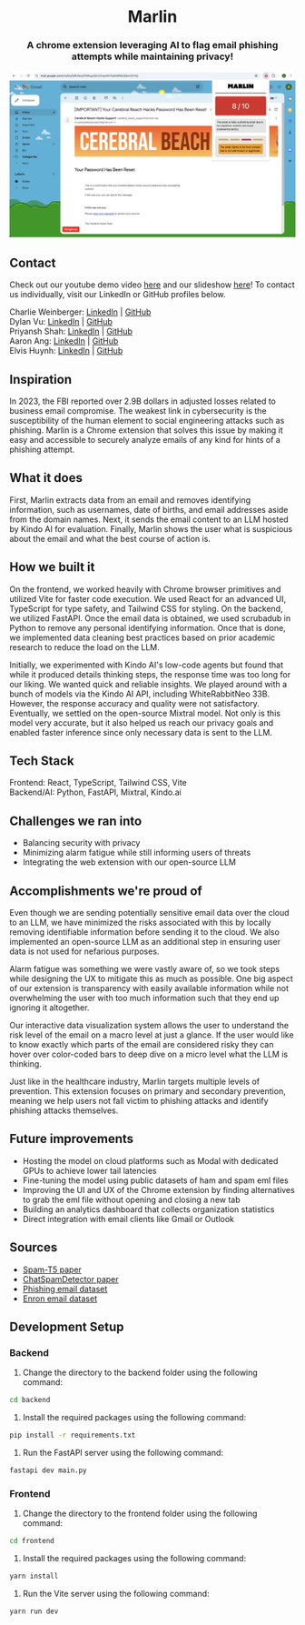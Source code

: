 <h1 align="center">Marlin</h1>

<h3 align="center">A chrome extension leveraging AI to flag email phishing attempts while maintaining privacy!</h3>

<img src="./frontend/public/PopupScreenshot.png" />

## Contact

Check out our youtube demo video [here](https://www.youtube.com/watch?v=OsU3BGO6kYo) and our slideshow [here](https://pitch.com/v/marlin-66k8zp)! To contact us individually, visit our LinkedIn or GitHub profiles below.

Charlie Weinberger: [LinkedIn](https://www.linkedin.com/in/charlie-weinberger/) | [GitHub](https://github.com/charlieweinberger)
<br />
Dylan Vu: [LinkedIn](https://www.linkedin.com/in/dylanvu9/) | [GitHub](https://github.com/dylanvu)
<br />
Priyansh Shah: [LinkedIn](https://www.linkedin.com/in/priyansh-shah-569b3b224/) | [GitHub](https://github.com/Priyansh4444)
<br />
Aaron Ang: [LinkedIn](https://www.linkedin.com/in/aaron-ayd/) | [GitHub](https://github.com/aaron-ang)
<br />
Elvis Huynh: [LinkedIn](https://www.linkedin.com/in/elvis-huynh-b40746203/) | [GitHub](https://github.com/elvishuynh)
<br />

## Inspiration

In 2023, the FBI reported over 2.9B dollars in adjusted losses related to business email compromise. The weakest link in cybersecurity is the susceptibility of the human element to social engineering attacks such as phishing. Marlin is a Chrome extension that solves this issue by making it easy and accessible to securely analyze emails of any kind for hints of a phishing attempt.

## What it does

First, Marlin extracts data from an email and removes identifying information, such as usernames, date of births, and email addresses aside from the domain names. Next, it sends the email content to an LLM hosted by Kindo AI for evaluation. Finally, Marlin shows the user what is suspicious about the email and what the best course of action is.

## How we built it

On the frontend, we worked heavily with Chrome browser primitives and utilized Vite for faster code execution. We used React for an advanced UI, TypeScript for type safety, and Tailwind CSS for styling. On the backend, we utilized FastAPI. Once the email data is obtained, we used scrubadub in Python to remove any personal identifying information. Once that is done, we implemented data cleaning best practices based on prior academic research to reduce the load on the LLM.

Initially, we experimented with Kindo AI's low-code agents but found that while it produced details thinking steps, the response time was too long for our liking. We wanted quick and reliable insights. We played around with a bunch of models via the Kindo AI API, including WhiteRabbitNeo 33B. However, the response accuracy and quality were not satisfactory. Eventually, we settled on the open-source Mixtral model. Not only is this model very accurate, but it also helped us reach our privacy goals and enabled faster inference since only necessary data is sent to the LLM.

## Tech Stack

Frontend: React, TypeScript, Tailwind CSS, Vite
<br />
Backend/AI: Python, FastAPI, Mixtral, Kindo.ai

## Challenges we ran into

- Balancing security with privacy
- Minimizing alarm fatigue while still informing users of threats
- Integrating the web extension with our open-source LLM

## Accomplishments we're proud of

Even though we are sending potentially sensitive email data over the cloud to an LLM, we have minimized the risks associated with this by locally removing identifiable information before sending it to the cloud. We also implemented an open-source LLM as an additional step in ensuring user data is not used for nefarious purposes.

Alarm fatigue was something we were vastly aware of, so we took steps while designing the UX to mitigate this as much as possible. One big aspect of our extension is transparency with easily available information while not overwhelming the user with too much information such that they end up ignoring it altogether.

Our interactive data visualization system allows the user to understand the risk level of the email on a macro level at just a glance. If the user would like to know exactly which parts of the email are considered risky they can hover over color-coded bars to deep dive on a micro level what the LLM is thinking.

Just like in the healthcare industry, Marlin targets multiple levels of prevention. This extension focuses on primary and secondary prevention, meaning we help users not fall victim to phishing attacks and identify phishing attacks themselves.

## Future improvements

- Hosting the model on cloud platforms such as Modal with dedicated GPUs to achieve lower tail latencies
- Fine-tuning the model using public datasets of ham and spam eml files
- Improving the UI and UX of the Chrome extension by finding alternatives to grab the eml file without opening and closing a new tab
- Building an analytics dashboard that collects organization statistics
- Direct integration with email clients like Gmail or Outlook

## Sources

- [Spam-T5 paper](https://arxiv.org/pdf/2304.01238)
- [ChatSpamDetector paper](https://arxiv.org/pdf/2402.18093)
- [Phishing email dataset](https://github.com/rf-peixoto/phishing_pot/)
- [Enron email dataset](https://www.cs.cmu.edu/~enron/)

## Development Setup

### Backend

1. Change the directory to the backend folder using the following command:

```bash
cd backend
```

1. Install the required packages using the following command:

```bash
pip install -r requirements.txt
```

1. Run the FastAPI server using the following command:

```bash
fastapi dev main.py
```

### Frontend

1. Change the directory to the frontend folder using the following command:

```bash
cd frontend
```

1. Install the required packages using the following command:

```bash
yarn install
```

1. Run the Vite server using the following command:

```bash
yarn run dev
```
